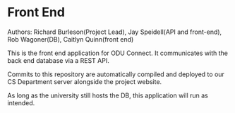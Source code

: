 # Front End 

Authors: Richard Burleson(Project Lead), Jay Speidell(API and front-end), Rob Wagoner(DB), Caitlyn Quinn(front end)

This is the front end application for ODU Connect. It communicates with the back end database via a REST API. 

Commits to this repository are automatically compiled and deployed to our CS Department server alongside the project website.

As long as the university still hosts the DB, this application will run as intended.
